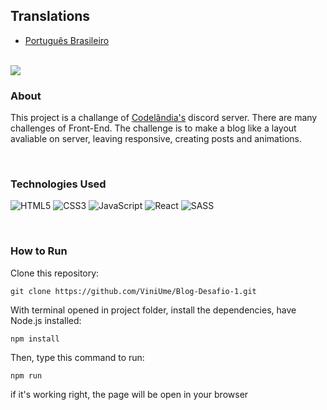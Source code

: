 ## Translations
    
- [Português Brasileiro](https://github.com/ViniUme/Blog-Desafio-1/blob/master/translations/README-ptbr.md)

<br>
<img src="https://user-images.githubusercontent.com/66230638/151236625-a0711ccd-2105-4148-bf2a-473794d5611d.PNG">

### About
This project is a challange of <a href="https://discord.com/invite/QevDJqCzaY">Codelândia's</a> discord server. There are many challenges of Front-End. The challenge is to make a blog like a layout avaliable on server, leaving responsive, creating posts and animations.

<br>

### Technologies Used
![HTML5](https://img.shields.io/badge/html5-%23E34F26.svg?style=for-the-badge&logo=html5&logoColor=white)
![CSS3](https://img.shields.io/badge/css3-%231572B6.svg?style=for-the-badge&logo=css3&logoColor=white)
![JavaScript](https://img.shields.io/badge/javascript-%23323330.svg?style=for-the-badge&logo=javascript&logoColor=%23F7DF1E)
![React](https://img.shields.io/badge/react-%2320232a.svg?style=for-the-badge&logo=react&logoColor=%2361DAFB)
![SASS](https://img.shields.io/badge/SASS-hotpink.svg?style=for-the-badge&logo=SASS&logoColor=white)

<br>

### How to Run
Clone this repository:

    git clone https://github.com/ViniUme/Blog-Desafio-1.git
    
With terminal opened in project folder, install the dependencies, have Node.js installed:

    npm install
    
Then, type this command to run:

    npm run
    
if it's working right, the page will be open in your browser
